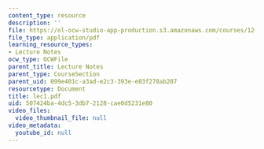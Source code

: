 ```yaml
---
content_type: resource
description: ''
file: https://ol-ocw-studio-app-production.s3.amazonaws.com/courses/12-950-atmospheric-and-oceanic-modeling-spring-2004/507424ba4dc53db72128cae0d5231e80_lec1.pdf
file_type: application/pdf
learning_resource_types:
- Lecture Notes
ocw_type: OCWFile
parent_title: Lecture Notes
parent_type: CourseSection
parent_uid: 099e401c-a3ad-e2c3-393e-e03f278ab207
resourcetype: Document
title: lec1.pdf
uid: 507424ba-4dc5-3db7-2128-cae0d5231e80
video_files:
  video_thumbnail_file: null
video_metadata:
  youtube_id: null
---
```

